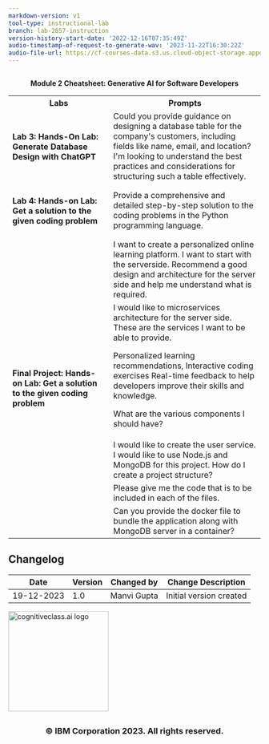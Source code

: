 ```yaml
---
markdown-version: v1
tool-type: instructional-lab
branch: lab-2857-instruction
version-history-start-date: '2022-12-16T07:35:49Z'
audio-timestamp-of-request-to-generate-wav: '2023-11-22T16:30:22Z'
audio-file-url: https://cf-courses-data.s3.us.cloud-object-storage.appdomain.cloud/IBMDeveloperSkillsNetwork-CD0101EN-SkillsNetwork/Cheatsheets/C2M4%20Cheatsheet%20v1.2.md.wav
---
```



##

<div align="center">
<b>Module 2 Cheatsheet: Generative AI for Software Developers</b>
</div>

<table>
	<tr>
    <th width="40%"><center>Labs</center></th>
    <th width="60%"><center>Prompts</center></th>
</tr>

<tr>
    <td>
        <h4>Lab 3: Hands-On Lab: Generate Database Design with ChatGPT</h4>
    </td>
    <td>
Could you provide guidance on designing a database table for the company's customers, including fields like name, email, and location? I'm looking to understand the best practices and considerations for structuring such a table effectively.
    </td>
</tr>
<tr>
    <td>
        <h4>Lab 4: Hands-on Lab: Get a solution to the given coding problem</h4>
    </td>
    <td>
Provide a comprehensive and detailed step-by-step solution to the coding problems in the Python programming language.
 </td>
</tr>
<tr>
            <td rowspan="5"><h4>Final Project: Hands-on Lab: Get a solution to the given coding problem</h4></td>
            <td>I want to create a personalized online learning platform. I want to start with the serverside. Recommend a good design and architecture for the server side and help me understand what is required.</td>
        </tr>
        <tr>
            <td>I would like to microservices architecture for the server side. These are the services I want to be able to provide.

Personalized learning recommendations,
Interactive coding exercises
Real-time feedback to help developers improve their skills and knowledge.

What are the various components I should have?</td>
        </tr>
        <tr>
            <td>I would like to create the user service. I would like to use Node.js and MongoDB for this project. How do I create a project structure?</td>
        </tr>
         <tr>
            <td>Please give me the code that is to be included in each of the files.</td>
        </tr>
         <tr>
            <td>Can you provide the docker file to bundle the application along with MongoDB server in a container?</td>
        </tr>
</table>


## Changelog

| Date | Version | Changed by | Change Description |
|------|--------|--------|---------|
| 19-12-2023 | 1.0  | Manvi Gupta| Initial version created |

<img src="https://cf-courses-data.s3.us.cloud-object-storage.appdomain.cloud/IBMDeveloperSkillsNetwork-CD0101EN-SkillsNetwork/images/IDSN-logo.png" width="200" alt="cognitiveclass.ai logo">

## <h3 align="center"> © IBM Corporation 2023. All rights reserved. <h3/>

